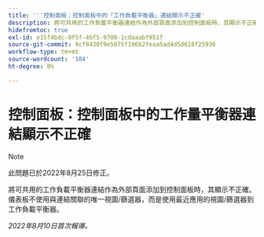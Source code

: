 ```yaml
---
title: '''控制面板：控制面板中的「工作負載平衡器」連結顯示不正確'
description: 將可共用的工作負載平衡器連結作為外部頁面添加到控制面板時，其顯示不正確。 儀表板不使用與連結關聯的唯一視圖/篩選器，而是使用應用於工作負載平衡器的最新視圖/篩選器。
hidefromtoc: true
exl-id: e15f4bdc-0f5f-4bf5-9700-1cdaaabf951f
source-git-commit: 9cf8430f9e5075f196b2feaa5ad4d5d618f25936
workflow-type: tm+mt
source-wordcount: '104'
ht-degree: 0%

---
```


# 控制面板：控制面板中的工作量平衡器連結顯示不正確

>[!NOTE]
>
>此問題已於2022年8月25日修正。

將可共用的工作負載平衡器連結作為外部頁面添加到控制面板時，其顯示不正確。 儀表板不使用與連結關聯的唯一視圖/篩選器，而是使用最近應用的視圖/篩選器到工作負載平衡器。

_2022年8月10日首次報導。_

